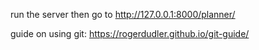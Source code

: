 run the server then go to http://127.0.0.1:8000/planner/

guide on using git: https://rogerdudler.github.io/git-guide/
